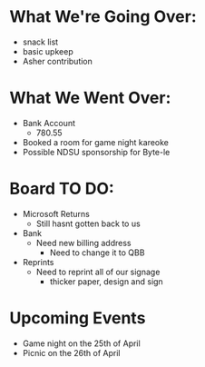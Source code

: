 # What We're Going Over:

- snack list
- basic upkeep
- Asher contribution

# What We Went Over:

- Bank Account
    - 780.55
- Booked a room for game night kareoke
- Possible NDSU sponsorship for Byte-le

# Board TO DO:

- Microsoft Returns
    - Still hasnt gotten back to us
- Bank
    - Need new billing address
        - Need to change it to QBB
- Reprints
    - Need to reprint all of our signage
        - thicker paper, design and sign

# Upcoming Events

- Game night on the 25th of April
- Picnic on the 26th of April